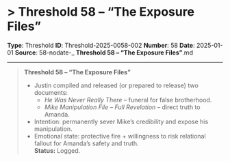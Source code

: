 # > **Threshold 58 – “The Exposure Files”**

**Type**: Threshold
**ID**: Threshold-2025-0058-002
**Number**: 58
**Date**: 2025-01-01
**Source**: 58-nodate-_ __Threshold 58 – “The Exposure Files”__.md

---

> **Threshold 58 – “The Exposure Files”**
>
> - Justin compiled and released (or prepared to release) two documents:
>   - *He Was Never Really There* – funeral for false brotherhood.
>   - *Mike Manipulation File – Full Revelation* – direct truth to Amanda.
> - Intention: permanently sever Mike’s credibility and expose his manipulation.
> - Emotional state: protective fire + willingness to risk relational fallout for Amanda’s safety and truth.\
>   **Status:** Logged.